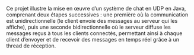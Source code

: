 Ce projet illustre la mise en œuvre d’un système de chat en UDP en Java, comprenant deux étapes successives : une première où la communication est unidirectionnelle (le client envoie des messages au serveur qui les affiche), puis une seconde bidirectionnelle où le serveur diffuse les messages reçus à tous les clients connectés, permettant ainsi à chaque client d’envoyer et de recevoir des messages en temps réel grâce à un thread de réception.
